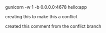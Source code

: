 gunicorn -w 1 -b 0.0.0.0:4678 hello:app

creating this to make this a conflict

created this comment from the conflict branch 
